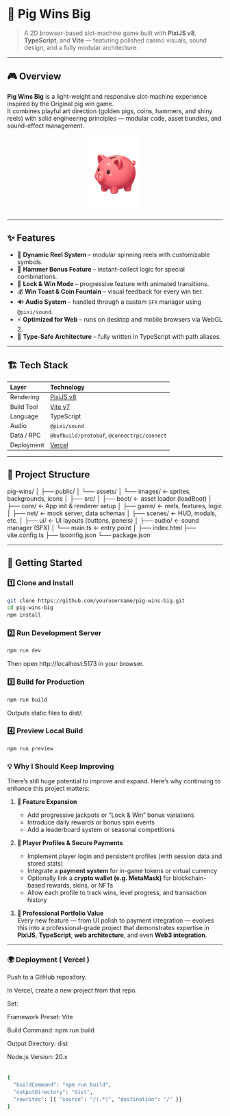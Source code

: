 # 🐷 Pig Wins Big

> A 2D browser-based slot-machine game built with **PixiJS v8**, **TypeScript**, and **Vite** — featuring polished casino visuals, sound design, and a fully modular architecture.

---

## 🎮 Overview

**Pig Wins Big** is a light-weight and responsive slot-machine experience inspired by the Original pig win game.  
It combines playful art direction (golden pigs, coins, hammers, and shiny reels) with solid engineering principles — modular code, asset bundles, and sound-effect management.

<p align="center">
  <img src="./public/assets/images/pig.png" alt="Pig Wins Big Logo" width="120" />
</p>

---

## ✨ Features

- 🎰 **Dynamic Reel System** – modular spinning reels with customizable symbols.  
- 🔨 **Hammer Bonus Feature** – instant-collect logic for special combinations.  
- 🐖 **Lock & Win Mode** – progressive feature with animated transitions.  
- 💰 **Win Toast & Coin Fountain** – visual feedback for every win tier.  
- 🔊 **Audio System** – handled through a custom `SFX` manager using `@pixi/sound`.  
- ⚡ **Optimized for Web** – runs on desktop and mobile browsers via WebGL 2.  
- 🧩 **Type-Safe Architecture** – fully written in TypeScript with path aliases.  

---

## 🏗️ Tech Stack

| Layer | Technology |
|:------|:------------|
| Rendering | [PixiJS v8](https://pixijs.com/) |
| Build Tool | [Vite v7](https://vitejs.dev/) |
| Language | TypeScript |
| Audio | `@pixi/sound` |
| Data / RPC | `@bufbuild/protobuf`, `@connectrpc/connect` |
| Deployment | [Vercel](https://vercel.com/) |

---

## 📂 Project Structure
pig-wins/
│
├── public/
│ └── assets/
│ └── images/ ← sprites, backgrounds, icons
│
├── src/
│ ├── boot/ ← asset loader (loadBoot)
│ ├── core/ ← App init & renderer setup
│ ├── game/ ← reels, features, logic
│ ├── net/ ← mock server, data schemas
│ ├── scenes/ ← HUD, modals, etc.
│ ├── ui/ ← UI layouts (buttons, panels)
│ ├── audio/ ← sound manager (SFX)
│ └── main.ts ← entry point
│
├── index.html
├── vite.config.ts
├── tsconfig.json
└── package.json


---

## 🚀 Getting Started

### 1️⃣ Clone and Install
```bash
git clone https://github.com/yourusername/pig-wins-big.git
cd pig-wins-big
npm install
```
### 2️⃣ Run Development Server
```bash
npm run dev
```

Then open http://localhost:5173
 in your browser.

### 3️⃣ Build for Production
```bash
npm run build
```

Outputs static files to dist/.

### 4️⃣ Preview Local Build
```bash
npm run preview
```


### 💡 Why I Should Keep Improving

There’s still huge potential to improve and expand. Here’s why continuing to enhance this project matters:

1. **🧩 Feature Expansion**  
   - Add progressive jackpots or “Lock & Win” bonus variations  
   - Introduce daily rewards or bonus spin events  
   - Add a leaderboard system or seasonal competitions  

2. **👤 Player Profiles & Secure Payments**  
   - Implement player login and persistent profiles (with session data and stored stats)  
   - Integrate a **payment system** for in-game tokens or virtual currency  
   - Optionally link a **crypto wallet (e.g. MetaMask)** for blockchain-based rewards, skins, or NFTs  
   - Allow each profile to track wins, level progress, and transaction history  

3. **🚀 Professional Portfolio Value**  
   Every new feature — from UI polish to payment integration — evolves this into a professional-grade project that demonstrates expertise in **PixiJS**, **TypeScript**, **web architecture**, and even **Web3 integration**.

---






### 🌍 Deployment ( Vercel )

Push to a GitHub repository.

In Vercel, create a new project from that repo.

Set:

Framework Preset: Vite

Build Command: npm run build

Output Directory: dist

Node.js Version: 20.x

```bash

{
  "buildCommand": "npm run build",
  "outputDirectory": "dist",
  "rewrites": [{ "source": "/(.*)", "destination": "/" }]
}
```
